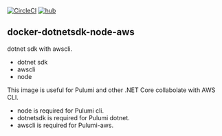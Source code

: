 [![CircleCI](https://circleci.com/gh/guitarrapc/docker-dotnetsdk-node-aws.svg?style=svg)](https://circleci.com/gh/guitarrapc/docker-dotnetsdk-node-aws) [![hub](https://img.shields.io/docker/pulls/guitarrapc/docker-dotnetsdk-node-aws.svg)](https://hub.docker.com/r/guitarrapc/docker-dotnetsdk-node-aws/)

## docker-dotnetsdk-node-aws

dotnet sdk with awscli.

* dotnet sdk
* awscli
* node

This image is useful for Pulumi and other .NET Core collabolate with AWS CLI.

* node is required for Pulumi cli.
* dotnetsdk is required for Pulumi dotnet.
* awscli is required for Pulumi-aws.